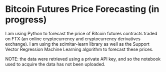 # Bitcoin Futures Price Forecasting (in progress)

I am using Python to forecast the price of Bitcoin futures contracts traded on FTX (an online cryptocurrency and cryptocurrency derivatives exchange). I am using the scimitar-learn library as well as the Support Vector Regression Machine Learning algorithm to forecast these prices.  

NOTE: the data were retrieved using a private API key, and so the notebook used to acquire the data has not been uploaded. 
